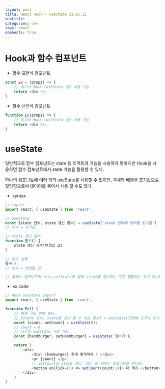 ```yaml
--- 
layout: post  
title: React Hook - useState 21.05.12
subtitle: 
categories: dev
tags: react
comments: true  
--- 
```



# Hook과 함수 컴포넌트

- 함수 표현식 컴포넌트

```js
const Ex = (props) => {
    // 여기서 Hook (useState 등) 사용 가능
    return <div />;
}
```

- 함수 선언식 컴포넌트

```js
function Ex(props) => {
    // 여기서 Hook (useState 등) 사용 가능
    return <div />;
}
```

# useState

일반적으로 함수 컴포넌트는 state 등 리액트의 기능을 사용하지 못하지만 Hook을 사용하면 함수 컴포넌트에서 state 기능을 활용할 수 있다.

하나의 컴포넌트에 여러 개의 useState를 사용할 수 있지만, 객체와 배열을 초기값으로 할당함으로써 데이터를 묶어서 사용 할 수도 있다. 

- syntax 

```js
// import
import react, { useState } from 'react';

// useState 
const [state 변수, state 갱신 함수] = useState('state 변수에 넣어줄 초기값')
// 변수 = 초기값

// state 갱신 함수
function 함수() {
    state 갱신 함수(변경할 값)
}

// 함수 실행
함수()
// 변수 = 변경할 값

// 클래스 컴포넌트의 this.setState와 달리 state를 갱신하는 것은 병합하는 것이 아니라 대체
```

- ex code

```js
// Hook useState import
import react, { useState } from 'react';

function Ex() {
    // 배열 구조 분해 할당.
    // [state 변수, state를 갱신 할 수 있는 함수] = useState(첫번째 인자의 초기값)
    const [count, setCount] = useState(0);
    // count = 0
    // 다수의 useState 사용 가능
    const [hanmburger, setHanmburger] = useState('햄버거');

    return (
        <div>
            <div> {hamburger} 최대 몇개까지 ? </div>
            <p> {count} </p>
            // setCount로 state 갱신. 갱신 될 때마다 컴포넌트를 렌더링.
            <button onClick={() => setCount(count+1)}> 더 먹기 </button>
        </div>
    )
}
```